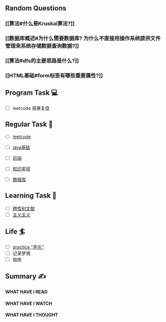 ## Random Questions
### [[算法#什么是Kruskal算法?]]

### [[数据库概述#为什么需要数据库? 为什么不直接用操作系统提供文件管理来系统存储数据查询数据?]]

### [[算法#dfs的主要思路是什么?]]

### [[HTML基础#form标签有哪些重要属性?]]



## Program Task  💻
- [ ] leetcode 周赛复盘

## Regular Task  🤡
- [ ] [leetcode](https://leetcode.cn/study-plan/algorithms/?progress=tyz0ksg)
- [ ] [java基础](https://javaguide.cn/java/basis/java-basic-questions-01.html#%E5%9F%BA%E7%A1%80%E6%A6%82%E5%BF%B5)
- [ ] [前端](https://web.qianguyihao.com)
- [ ] [知识星球](http://svip.iocoder.cn/index/index.html)
- [ ] [数据库](https://www.bilibili.com/video/BV1rN411f7Ef?vd_source=96c18635d20f0cc3b2c33ac78719180e)


## Learning Task 🎯
- [ ] [跨性别文献](https://transreads.org/tag/article/)
- [ ] [主义主义](https://space.bilibili.com/23191782/channel/seriesdetail?sid=1424248)

## Life 🏄
- [ ] [practice "声乐"](https://docs.google.com/spreadsheets/d/1F0zsAOoyfBXu63_U2zy0et0Ku1OxZ0DCDKUsEI5Ebjs/edit#gid=1676784532)
- [ ] 记录梦境
- [ ] 锻炼

## Summary ✍
####  WHAT HAVE I READ

#### WHAT HAVE I WATCH

#### WHAT HAVE I THOUGHT
